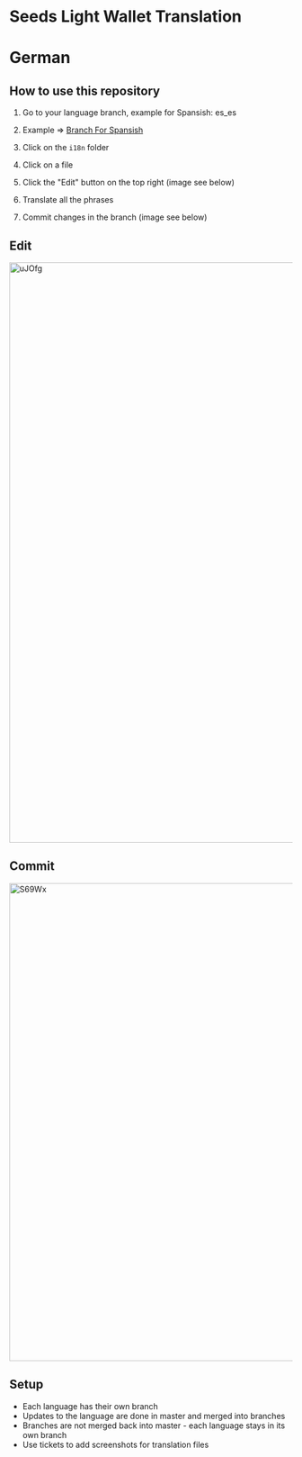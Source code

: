 # Seeds Light Wallet Translation

# German

## How to use this repository

1. Go to your language branch, example for Spansish:
es_es 

2. Example =>  [Branch For Spansish](https://github.com/JoinSEEDS/wallet_translation/tree/es_es)

2. Click on the `i18n` folder

3. Click on a file

4. Click the "Edit" button on the top right (image see below)

3. Translate all the phrases

4. Commit changes in the branch (image see below)

## Edit
<img width="1031" alt="uJOfg" src="https://user-images.githubusercontent.com/65412/83356977-ce85f300-a369-11ea-9551-65838b124033.png">

## Commit
<img width="849" alt="S69Wx" src="https://user-images.githubusercontent.com/65412/83356982-d34aa700-a369-11ea-9d9e-9be39efcf3ad.png">


## Setup

 * Each language has their own branch
 * Updates to the language are done in master and merged into branches
 * Branches are not merged back into master - each language stays in its own branch
 * Use tickets to add screenshots for translation files



